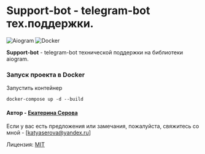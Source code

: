 # Support-bot - telegram-bot тех.поддержки.
![Aiogram](https://img.shields.io/badge/telegram-aiogram-blue) ![Docker](https://img.shields.io/badge/-Docker-yellowgreen)

**Support-bot** - telegram-bot технической поддержки на библиотеки aiogram.


### Запуск проекта в Docker

Запустить контейнер
```
docker-compose up -d --build
```
#### Автор - [Екатерина Серова](https://github.com/EISerova/)
Если у вас есть предложения или замечания, пожалуйста, свяжитесь со мной - [katyaserova@yandex.ru]

Лицензия:
[MIT](https://choosealicense.com/licenses/mit/)
